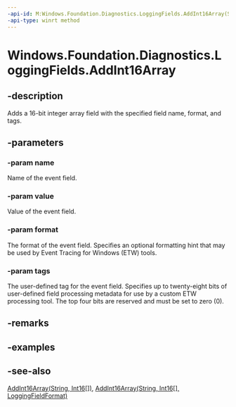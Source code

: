 ```yaml
---
-api-id: M:Windows.Foundation.Diagnostics.LoggingFields.AddInt16Array(System.String,System.Int16[],Windows.Foundation.Diagnostics.LoggingFieldFormat,System.Int32)
-api-type: winrt method
---
```


<!-- Method syntax
public void AddInt16Array(System.String name, System.Int16[] value, Windows.Foundation.Diagnostics.LoggingFieldFormat format, System.Int32 tags)
-->

# Windows.Foundation.Diagnostics.LoggingFields.AddInt16Array

## -description
Adds a 16-bit integer array field with the specified field name, format, and tags.



## -parameters
### -param name
Name of the event field.

### -param value
Value of the event field.

### -param format
The format of the event field. Specifies an optional formatting hint that may be used by Event Tracing for Windows (ETW) tools.

### -param tags
The user-defined tag for the event field. Specifies up to twenty-eight bits of user-defined field processing metadata for use by a custom ETW processing tool. The top four bits are reserved and must be set to zero (0).

## -remarks

## -examples

## -see-also
[AddInt16Array(String, Int16\[\])](/uwp/api/windows.foundation.diagnostics.loggingfields.addint16array#windows-foundation-diagnostics-loggingfields-addint16array(system-string-system-int16())), [AddInt16Array(String, Int16\[\], LoggingFieldFormat)](/uwp/api/windows.foundation.diagnostics.loggingfields.addint16array#windows-foundation-diagnostics-loggingfields-addint16array(system-string-system-int16()-windows-foundation-diagnostics-loggingfieldformat))